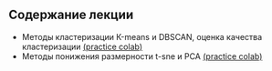 ## Содержание лекции
* Методы кластеризации К-means и DBSCAN, оценка качества кластеризации [(practice colab)](https://colab.research.google.com/github/vadim0912/park_ML/blob/master/lecture04/lecture-cluster-pract.ipynb)
* Методы понижения размерности t-sne и PCA [(practice colab)](https://colab.research.google.com/github/vadim0912/park_ML/blob/master/lecture04/lecture-dimred-pract.ipynb)
